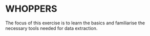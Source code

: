 # WHOPPERS
The focus of this exercise is to learn the basics and familiarise the necessary tools needed for data extraction.
